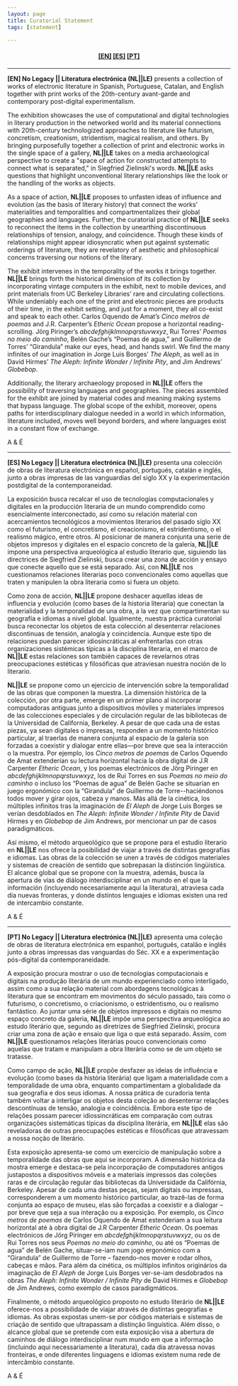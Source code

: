 ```yaml
---
layout: page
title: Curatorial Statement
tags: [statement]

---
```

<h4 align="center"><a href="#EN">[EN]</a> <a href="#ES">[ES]</a> <a href="#PT">[PT]</a> </h4>

---

<a id="EN"/>**[EN] No Legacy \|\| Literatura electrónica (NL\|\|LE)** presents a collection of works of electronic literature in Spanish, Portuguese, Catalan, and English together with print works of the 20th-century avant-garde and contemporary post-digital experimentalism.

The exhibition showcases the use of computational and digital technologies in literary production in the networked world and its material connections with 20th-century technologized approaches to literature like futurism, concretism, creationism, stridentism, magical realism, and others. By bringing purposefully together a collection of print and electronic works in the single space of a gallery, **NL\|\|LE** takes on a media archaeological perspective to create a "space of action for constructed attempts to connect what is separated," in Siegfried Zielinski's words. **NL\|\|LE** asks questions that highlight unconventional literary relationships like the look or the handling of the works as objects.

As a space of action, **NL\|\|LE** proposes to unfasten ideas of influence and evolution (as the basis of literary history) that connect the works' materialities and temporalities and compartmentalizes their global geographies and languages. Further, the curatorial practice of **NL\|\|LE** seeks to reconnect the items in the collection by unearthing discontinuous relationships of tension, analogy, and coincidence. Though these kinds of relationships might appear idiosyncratic when put against systematic orderings of literature, they are revelatory of aesthetic and philosophical concerns traversing our notions of the literary.

The exhibit intervenes in the temporality of the works it brings together. **NL\|\|LE** brings forth the historical dimension of its collection by incorporating vintage computers in the exhibit, next to mobile devices, and print materials from UC Berkeley Libraries’ rare and circulating collections. While undeniably each one of the print and electronic pieces are products of their time, in the exhibit setting, and just for a moment, they all co-exist and speak to each other. Carlos Oquendo de Amat’s *Cinco metros de poemas* and J.R. Carpenter’s *Etheric Ocean* propose a horizontal reading-scrolling. Jörg Piringer’s *abcdefghijklmnopqrstuvwxyz*, Rui Torres’ *Poemas no meio do caminho*, Belén Gache’s “Poemas de agua,” and Guillermo de Torres’ “Girandula” make our eyes, head, and hands swirl. We find the many infinites of our imagination in Jorge Luis Borges’ *The Aleph*, as well as in David Hirmes’ *The Aleph: Infinite Wonder / Infinite Pity*, and Jim Andrews’ *Globebop*.

Additionally, the literary archaeology proposed in **NL\|\|LE** offers the possibility of traversing languages and geographies. The pieces assembled for the exhibit are joined by material codes and meaning making systems that bypass language. The global scope of the exhibit, moreover, opens paths for interdisciplinary dialogue needed in a world in which information, literature included, moves well beyond borders, and where languages exist in a constant flow of exchange.

A & É

---

<a id="ES"/>**[ES] No Legacy \|\| Literatura electrónica (NL\|\|LE)** presenta una colección de obras de literatura electrónica en español, portugués, catalán e inglés, junto a obras impresas de las vanguardias del siglo XX y la experimentación postdigital de la contemporaneidad.

La exposición busca recalcar el uso de tecnologías computacionales y digitales en la producción literaria de un mundo comprendido como esencialmente interconectado, así como su relación material con acercamientos tecnológicos a movimientos literarios del pasado siglo XX como el futurismo, el concretismo, el creacionismo, el estridentismo, o el realismo mágico, entre otros. Al posicionar de manera conjunta una serie de objetos impresos y digitales en el espacio concreto de la galería, **NL\|\|LE** impone una perspectiva arqueológica al estudio literario que, siguiendo las directrices de Siegfried Zielinski, busca crear una zona de acción y ensayo que conecte aquello que se está separado. Así, con **NL\|\|LE** nos cuestionamos relaciones literarias poco convencionales como aquellas que traten y manipulen la obra literaria como si fuera un objeto.

Como zona de acción, **NL\|\|LE** propone deshacer aquellas ideas de influencia y evolución (como bases de la historia literaria) que conectan la materialidad y la temporalidad de una obra, a la vez que compartimentan su geografía e idiomas a nivel global. Igualmente, nuestra práctica curatorial busca reconectar los objetos de esta colección al desenterrar relaciones discontinuas de tensión, analogía y coincidencia. Aunque este tipo de relaciones puedan parecer idiosincráticas al enfrentarlas con otras organizaciones sistémicas típicas a la disciplina literaria, en el marco de **NL\|\|LE** estas relaciones son también capaces de revelarnos otras preocupaciones estéticas y filosóficas que atraviesan nuestra noción de lo literario.

**NL\|\|LE** se propone como un ejercicio de intervención sobre la temporalidad de las obras que componen la muestra. La dimensión histórica de la colección, por otra parte, emerge en un primer plano al incorporar computadoras antiguas junto a dispositivos móviles y materiales impresos de las colecciones especiales y de circulación regular de las bibliotecas de la Universidad de California, Berkeley. A pesar de que cada una de estas piezas, ya sean digitales o impresas, responden a un momento histórico particular, al traerlas de manera conjunta al espacio de la galería son forzadas a coexistir y dialogar entre ellas—por breve que sea la interacción o la muestra. Por ejemplo, los *Cinco metros de poemas* de Carlos Oquendo de Amat extenderían su lectura horizontal hacia la obra digital de J.R Carpenter *Etheric Ocean*, y los poemas electrónicos de Jörg Piringer en *abcdefghijklmnopqrstuvwxyz*, los de Rui Torres en sus *Poemas no meio do caminho* o incluso los “Poemas de agua” de Belén Gache se situarían en juego ergonómico con la “Girandula” de Guillermo de Torre--haciéndonos todos mover y girar ojos, cabeza y manos. Más allá de la cinética, los múltiples infinitos tras la imaginación de *El Aleph* de Jorge Luis Borges se verían desdoblados en *The Aleph: Infinite Wonder / Infinite Pity* de David Hirmes y en *Globebop* de Jim Andrews, por mencionar un par de casos paradigmáticos.

Así mismo, el método arqueológico que se propone para el estudio literario en **NL\|\|LE** nos ofrece la posibilidad de viajar a través de distintas geografías e idiomas. Las obras de la colección se unen a través de códigos materiales y sistemas de creación de sentido que sobrepasan la distinción lingüística. El alcance global que se propone con la muestra, además, busca la apertura de vías de diálogo interdisciplinar en un mundo en el que la información (incluyendo necesariamente aquí la literatura), atraviesa cada día nuevas fronteras, y donde distintos lenguajes e idiomas existen una red de intercambio constante.

A & É

---

<a id="PT"/>**[PT] No Legacy \|\| Literatura electrónica (NL\|\|LE)** apresenta uma coleção de obras de literatura electrónica em espanhol, português, catalão e inglês junto a obras impressas das vanguardas do Séc. XX e a experimentação pós-digital da contemporaneidade.

A exposição procura mostrar o uso de tecnologias computacionais e digitais na produção literária de um mundo experienciado como interligado, assim como a sua relação material com abordagens tecnológicas à literatura que se encontram em movimentos do século passado, tais como o futurismo, o concretismo, o criacionismo, o estridentismo, ou o realismo fantástico. Ao juntar uma série de objetos impressos e digitais no mesmo espaço concreto da galeria, **NL\|\|LE** impõe uma perspectiva arqueológica ao estudo literário que, segundo as diretrizes de Siegfried Zielinski, procura criar uma zona de ação e ensaio que liga o que está separado. Assim, com **NL\|\|LE** questionamos relações literárias pouco convencionais como aquelas que tratam e manipulam a obra literária como se de um objeto se tratasse.

Como campo de ação, **NL\|\|LE** propõe desfazer as ideias de influência e evolução (como bases da história literária) que ligam a materialidade com a temporalidade de uma obra, enquanto compartimentam a globalidade da sua geografia e dos seus idiomas. A nossa prática de curadoria tenta também voltar a interligar os objetos desta coleção ao desenterrar relações descontínuas de tensão, analogia e coincidência. Embora este tipo de relações possam parecer idiossincráticas em comparação com outras organizações sistemáticas típicas da disciplina literária, em **NL\|\|LE** elas são reveladoras de outras preocupações estéticas e filosóficas que atravessam a nossa noção de literário.

Esta exposição apresenta-se como um exercício de manipulação sobre a temporalidade das obras que aqui se incorporam. A dimensão histórica da mostra emerge e destaca-se pela incorporação de computadores antigos justapostos a dispositivos móveis e a materiais impressos das coleções raras e de circulação regular das bibliotecas da Universidade da Califórnia, Berkeley. Apesar de cada uma destas peças, sejam digitais ou impressas, corresponderem a um momento histórico particular, ao trazê-las de forma conjunta ao espaço de museu, elas são forçadas a coexistir e a dialogar – por breve que seja a sua interação ou a exposição. Por exemplo, os *Cinco metros de poemas* de Carlos Oquendo de Amat estenderiam a sua leitura horizontal até à obra digital de J.R Carpenter *Etheric Ocean*. Os poemas electrónicos de Jörg Piringer em *abcdefghijklmnopqrstuvwxyz*, ou os de Rui Torres nos seus *Poemas no meio do caminho*, ou até os “Poemas de agua” de Belén Gache, situar-se-iam num jogo ergonómico com a “Girandula” de Guillermo de Torre – fazendo-nos mover e rodar olhos, cabeças e mãos. Para além da cinética, os múltiplos infinitos originários da imaginação de *El Aleph* de Jorge Luis Borges ver-se-iam desdobrados na obras *The Aleph: Infinite Wonder / Infinite Pity* de David Hirmes e *Globebop* de Jim Andrews, como exemplo de casos paradigmáticos.

Finalmente, o método arqueológico proposto no estudo literário de **NL\|\|LE** oferece-nos a possibilidade de viajar através de distintas geografias e idiomas. As obras expostas unem-se por códigos materiais e sistemas de criação de sentido que ultrapassam a distinção linguística. Além disso, o alcance global que se pretende com esta exposição visa a abertura de caminhos de diálogo interdisciplinar num mundo em que a informação (incluindo aqui necessariamente a literatura), cada dia atravessa novas fronteiras, e onde diferentes linguagens e idiomas existem numa rede de intercâmbio constante.

A & É
